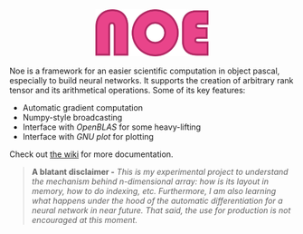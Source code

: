 <div align="center">
<img src="assets/noe-txt.png" alt="logo" width="200px"></img>
</div>

Noe is a framework for an easier scientific computation in object pascal, especially to build neural networks. It supports the creation of arbitrary rank tensor and its arithmetical operations. Some of its key features:
- Automatic gradient computation
- Numpy-style broadcasting
- Interface with *OpenBLAS* for some heavy-lifting
- Interface with *GNU plot* for plotting

Check out [the wiki](https://github.com/ariaghora/noe/wiki) for more documentation.

> **A blatant disclaimer -** *This is my experimental project to understand the mechanism behind n-dimensional array: how is its layout in memory, how to do indexing, etc. Furthermore, I am also learning what happens under the hood of the automatic differentiation for a neural network in near future. That said, the use for production is not encouraged at this moment.*
